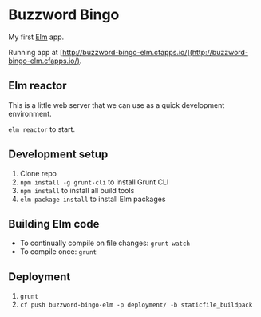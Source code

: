 # Buzzword Bingo

My first [Elm](http://elm-lang.org) app.

Running app at [http://buzzword-bingo-elm.cfapps.io/](http://buzzword-bingo-elm.cfapps.io/).

## Elm reactor

This is a little web server that we can use as a quick development environment.

`elm reactor` to start.

## Development setup

1. Clone repo
2. `npm install -g grunt-cli` to install Grunt CLI
3. `npm install` to install all build tools
4. `elm package install` to install Elm packages

## Building Elm code

* To continually compile on file changes: `grunt watch`
* To compile once: `grunt`


## Deployment

1. `grunt`
2. `cf push buzzword-bingo-elm -p deployment/ -b staticfile_buildpack`

